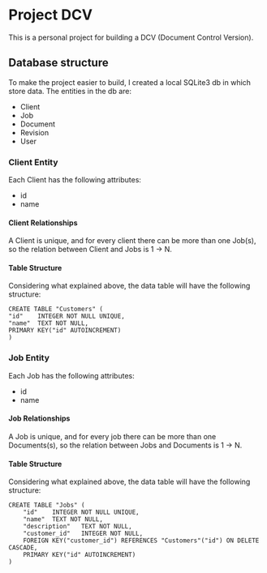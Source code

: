 # Project DCV
This is a personal project for building a DCV (Document Control Version).

## Database structure
To make the project easier to build, I created a local SQLite3 db in which store data.
The entities in the db are:
- Client
- Job
- Document
- Revision
- User

### Client Entity
Each Client has the following attributes:
- id
- name

#### Client Relationships
A Client is unique, and for every client there can be more than one Job(s), so the relation between Client and Jobs is 1 → N.

#### Table Structure
Considering what explained above, the data table will have the following structure:

```console
CREATE TABLE "Customers" (
"id"	INTEGER NOT NULL UNIQUE,
"name"	TEXT NOT NULL,
PRIMARY KEY("id" AUTOINCREMENT)
)
```

### Job Entity
Each Job has the following attributes:
- id
- name

#### Job Relationships
A Job is unique, and for every job there can be more than one Documents(s), so the relation between Jobs and Documents is 1 → N.

#### Table Structure
Considering what explained above, the data table will have the following structure:

```console
CREATE TABLE "Jobs" (
	"id"	INTEGER NOT NULL UNIQUE,
	"name"	TEXT NOT NULL,
	"description"	TEXT NOT NULL,
	"customer_id"	INTEGER NOT NULL,
	FOREIGN KEY("customer_id") REFERENCES "Customers"("id") ON DELETE CASCADE,
	PRIMARY KEY("id" AUTOINCREMENT)
)
```